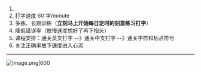 1. 
2. 打字速度 60 字/minute
3. 多练、长期训练（**立刻马上开始每日定时的刻意练习打字**）
4. 降低错误率（放慢速度想好了再下指头）
5. 课程安排：通关英文打字 --》通关中文打字 --》通关字符和标点符号
6. 关注正确率放下速度进入心流

---
![image.png|600](https://fig-1321973591.cos.ap-nanjing.myqcloud.com/20250423104028.png)
